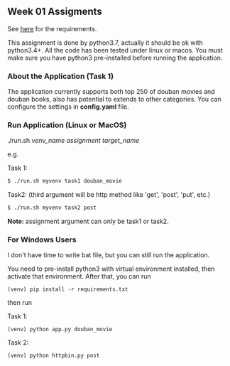 ## Week 01 Assigments

See [here](https://u.geekbang.org/lesson/8?article=201439) for the requirements.

This assignment is done by python3.7, actually it should be ok with python3.4+. All the code has been tested under linux or macos. You must make sure you have python3 pre-installed before running the application. 

### About the Application (Task 1)
The application currently supports both top 250 of douban movies and douban books, also has potential to extends to other categories. You can configure the settings in <b>config.yaml</b> file. 

### Run Application (Linux or MacOS)

./run.sh <i>venv_name</i> <i>assignment</i> <i>target_name</i>

e.g.

Task 1:
```bash
$ ./run.sh myvenv task1 douban_movie
```
Task2: (third argument will be http method like 'get', 'post', 'put', etc.)
```bash
$ ./run.sh myvenv task2 post
```
<b>Note: </b> assignment argument can only be task1 or task2.

### For Windows Users

I don't have time to write bat file, but you can still run the application.

You need to pre-install python3 with virtual environment installed, then activate that environment. After that, you can run 
```
(venv) pip install -r requirements.txt
```
then run

Task 1:
```
(venv) python app.py douban_movie
```
Task 2:
```
(venv) python httpbin.py post
```


